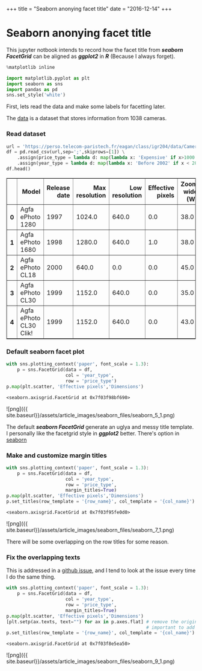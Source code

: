 +++
title = "Seaborn anonying facet title"
date = "2016-12-14"
+++

# Seaborn anonying facet title

This jupyter notbook intends to record how the facet title from ***seaborn FacetGrid*** can be aligned as ***ggplot2*** in ***R*** (Because I always forget).


```python
%matplotlib inline

import matplotlib.pyplot as plt
import seaborn as sns
import pandas as pd
sns.set_style('white')
```

First, lets read the data and make some labels for facetting later.

The [data](https://perso.telecom-paristech.fr/eagan/class/igr204/datasets) is a dataset that stores information from 1038 cameras.

### Read dataset


```python
url = 'https://perso.telecom-paristech.fr/eagan/class/igr204/data/Camera.csv'
df = pd.read_csv(url,sep=';',skiprows=[1]) \
    .assign(price_type = lambda d: map(lambda x: 'Expensive' if x>1000 else 'Cheap', d.Price))\
    .assign(year_type = lambda d: map(lambda x: 'Before 2002' if x < 2002 else 'After 2002', d['Release date']))
df.head()
```




<div>
<table border="1" class="dataframe">
  <thead>
    <tr style="text-align: right;">
      <th></th>
      <th>Model</th>
      <th>Release date</th>
      <th>Max resolution</th>
      <th>Low resolution</th>
      <th>Effective pixels</th>
      <th>Zoom wide (W)</th>
      <th>Zoom tele (T)</th>
      <th>Normal focus range</th>
      <th>Macro focus range</th>
      <th>Storage included</th>
      <th>Weight (inc. batteries)</th>
      <th>Dimensions</th>
      <th>Price</th>
      <th>price_type</th>
      <th>year_type</th>
    </tr>
  </thead>
  <tbody>
    <tr>
      <th>0</th>
      <td>Agfa ePhoto 1280</td>
      <td>1997</td>
      <td>1024.0</td>
      <td>640.0</td>
      <td>0.0</td>
      <td>38.0</td>
      <td>114.0</td>
      <td>70.0</td>
      <td>40.0</td>
      <td>4.0</td>
      <td>420.0</td>
      <td>95.0</td>
      <td>179.0</td>
      <td>Cheap</td>
      <td>Before 2002</td>
    </tr>
    <tr>
      <th>1</th>
      <td>Agfa ePhoto 1680</td>
      <td>1998</td>
      <td>1280.0</td>
      <td>640.0</td>
      <td>1.0</td>
      <td>38.0</td>
      <td>114.0</td>
      <td>50.0</td>
      <td>0.0</td>
      <td>4.0</td>
      <td>420.0</td>
      <td>158.0</td>
      <td>179.0</td>
      <td>Cheap</td>
      <td>Before 2002</td>
    </tr>
    <tr>
      <th>2</th>
      <td>Agfa ePhoto CL18</td>
      <td>2000</td>
      <td>640.0</td>
      <td>0.0</td>
      <td>0.0</td>
      <td>45.0</td>
      <td>45.0</td>
      <td>0.0</td>
      <td>0.0</td>
      <td>2.0</td>
      <td>0.0</td>
      <td>0.0</td>
      <td>179.0</td>
      <td>Cheap</td>
      <td>Before 2002</td>
    </tr>
    <tr>
      <th>3</th>
      <td>Agfa ePhoto CL30</td>
      <td>1999</td>
      <td>1152.0</td>
      <td>640.0</td>
      <td>0.0</td>
      <td>35.0</td>
      <td>35.0</td>
      <td>0.0</td>
      <td>0.0</td>
      <td>4.0</td>
      <td>0.0</td>
      <td>0.0</td>
      <td>269.0</td>
      <td>Cheap</td>
      <td>Before 2002</td>
    </tr>
    <tr>
      <th>4</th>
      <td>Agfa ePhoto CL30 Clik!</td>
      <td>1999</td>
      <td>1152.0</td>
      <td>640.0</td>
      <td>0.0</td>
      <td>43.0</td>
      <td>43.0</td>
      <td>50.0</td>
      <td>0.0</td>
      <td>40.0</td>
      <td>300.0</td>
      <td>128.0</td>
      <td>1299.0</td>
      <td>Expensive</td>
      <td>Before 2002</td>
    </tr>
  </tbody>
</table>
</div>



### Default seaborn facet plot


```python
with sns.plotting_context('paper', font_scale = 1.3):
    p = sns.FacetGrid(data = df,
                      col = 'year_type',
                      row = 'price_type')
p.map(plt.scatter, 'Effective pixels','Dimensions')
```




    <seaborn.axisgrid.FacetGrid at 0x7f03f98bf690>




![png]({{ site.baseurl}}/assets/article_images/seaborn_files/seaborn_5_1.png)


The default ***seaborn FacetGrid*** generate an uglya and messy title template. I personally like the facetgrid style in ***ggplot2*** better. There's option in [seaborn](http://seaborn.pydata.org/)

### Make and customize margin titles ###


```python
with sns.plotting_context('paper', font_scale = 1.3):
    p = sns.FacetGrid(data = df,
                      col = 'year_type',
                      row = 'price_type',
                      margin_titles=True)
p.map(plt.scatter, 'Effective pixels','Dimensions')
p.set_titles(row_template = '{row_name}', col_template = '{col_name}')
```




    <seaborn.axisgrid.FacetGrid at 0x7f03f95fe0d0>




![png]({{ site.baseurl}}/assets/article_images/seaborn_files/seaborn_7_1.png)


There will be some overlapping on the row titles for some reason.

### Fix the overlapping texts ###

This is addressed in a [github issue](https://github.com/mwaskom/seaborn/issues/440), and I tend to look at the issue every time I do the same thing.


```python
with sns.plotting_context('paper', font_scale = 1.3):
    p = sns.FacetGrid(data = df,
                      col = 'year_type',
                      row = 'price_type',
                      margin_titles=True)
p.map(plt.scatter, 'Effective pixels','Dimensions')
[plt.setp(ax.texts, text="") for ax in p.axes.flat] # remove the original texts
                                                    # important to add this before setting titles
p.set_titles(row_template = '{row_name}', col_template = '{col_name}')
```




    <seaborn.axisgrid.FacetGrid at 0x7f03f8e5ea50>




![png]({{ site.baseurl}}/assets/article_images/seaborn_files/seaborn_9_1.png)
